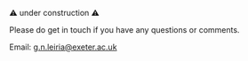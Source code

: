 ⚠️ under construction ⚠️

Please do get in touch if you have any questions or comments.

Email: g.n.leiria@exeter.ac.uk 